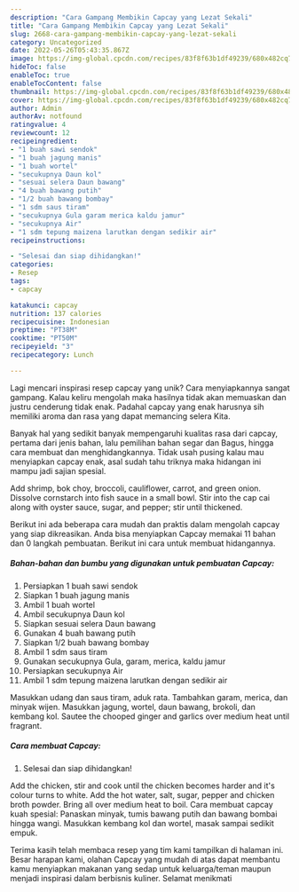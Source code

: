 ```yaml
---
description: "Cara Gampang Membikin Capcay yang Lezat Sekali"
title: "Cara Gampang Membikin Capcay yang Lezat Sekali"
slug: 2668-cara-gampang-membikin-capcay-yang-lezat-sekali
category: Uncategorized
date: 2022-05-26T05:43:35.867Z
image: https://img-global.cpcdn.com/recipes/83f8f63b1df49239/680x482cq70/capcay-foto-resep-utama.jpg
hideToc: false
enableToc: true
enableTocContent: false
thumbnail: https://img-global.cpcdn.com/recipes/83f8f63b1df49239/680x482cq70/capcay-foto-resep-utama.jpg
cover: https://img-global.cpcdn.com/recipes/83f8f63b1df49239/680x482cq70/capcay-foto-resep-utama.jpg
author: Admin
authorAv: notfound
ratingvalue: 4
reviewcount: 12
recipeingredient:
- "1 buah sawi sendok"
- "1 buah jagung manis"
- "1 buah wortel"
- "secukupnya Daun kol"
- "sesuai selera Daun bawang"
- "4 buah bawang putih"
- "1/2 buah bawang bombay"
- "1 sdm saus tiram"
- "secukupnya Gula garam merica kaldu jamur"
- "secukupnya Air"
- "1 sdm tepung maizena larutkan dengan sedikir air"
recipeinstructions:

- "Selesai dan siap dihidangkan!"
categories:
- Resep
tags:
- capcay

katakunci: capcay 
nutrition: 137 calories
recipecuisine: Indonesian
preptime: "PT38M"
cooktime: "PT50M"
recipeyield: "3"
recipecategory: Lunch

---
```





Lagi mencari inspirasi resep capcay yang unik? Cara menyiapkannya sangat gampang. Kalau keliru mengolah maka hasilnya tidak akan memuaskan dan justru cenderung tidak enak. Padahal capcay yang enak harusnya sih memiliki aroma dan rasa yang dapat memancing selera Kita.





Banyak hal yang sedikit banyak mempengaruhi kualitas rasa dari capcay, pertama dari jenis bahan, lalu pemilihan bahan segar dan Bagus, hingga cara membuat dan menghidangkannya. Tidak usah pusing kalau mau menyiapkan capcay enak,      asal sudah tahu triknya maka hidangan ini mampu jadi sajian spesial.














Add shrimp, bok choy, broccoli, cauliflower, carrot, and green onion. Dissolve cornstarch into fish sauce in a small bowl. Stir into the cap cai along with oyster sauce, sugar, and pepper; stir until thickened.






Berikut ini ada beberapa cara mudah dan praktis dalam mengolah capcay yang siap dikreasikan. Anda bisa menyiapkan Capcay memakai 11 bahan dan 0 langkah pembuatan. Berikut ini cara untuk membuat hidangannya.

<!--inarticleads1-->

##### Bahan-bahan dan bumbu yang digunakan untuk pembuatan Capcay:

1. Persiapkan 1 buah sawi sendok
1. Siapkan 1 buah jagung manis
1. Ambil 1 buah wortel
1. Ambil secukupnya Daun kol
1. Siapkan sesuai selera Daun bawang
1. Gunakan 4 buah bawang putih
1. Siapkan 1/2 buah bawang bombay
1. Ambil 1 sdm saus tiram
1. Gunakan secukupnya Gula, garam, merica, kaldu jamur
1. Persiapkan secukupnya Air
1. Ambil 1 sdm tepung maizena larutkan dengan sedikir air


Masukkan udang dan saus tiram, aduk rata. Tambahkan garam, merica, dan minyak wijen. Masukkan jagung, wortel, daun bawang, brokoli, dan kembang kol. Sautee the chooped ginger and garlics over medium heat until fragrant. 

<!--inarticleads2-->

##### Cara membuat Capcay:


1. Selesai dan siap dihidangkan!

Add the chicken, stir and cook until the chicken becomes harder and it&#39;s colour turns to white. Add the hot water, salt, sugar, pepper and chicken broth powder. Bring all over medium heat to boil. Cara membuat capcay kuah spesial: Panaskan minyak, tumis bawang putih dan bawang bombai hingga wangi. Masukkan kembang kol dan wortel, masak sampai sedikit empuk. 

Terima kasih telah membaca resep yang tim kami tampilkan di halaman ini. Besar harapan kami, olahan Capcay yang mudah di atas dapat membantu kamu menyiapkan makanan yang sedap untuk keluarga/teman maupun menjadi inspirasi dalam berbisnis kuliner. Selamat menikmati
